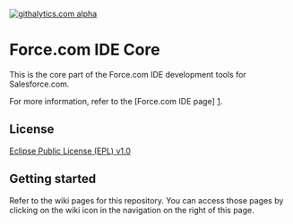 [![githalytics.com alpha](https://cruel-carlota.pagodabox.com/011426863636559c9724ff602508e0a3 "githalytics.com")](http://githalytics.com/forcedotcom/idecore)

Force.com IDE Core
========

This is the core part of the Force.com IDE development tools for
Salesforce.com.

For more information, refer to the [Force.com IDE page] [1].

License
-------

[Eclipse Public License (EPL) v1.0][2]

Getting started
---------------

Refer to the wiki pages for this repository. You can access those pages
by clicking on the wiki icon in the navigation on the right of this
page.

[1]: https://developer.salesforce.com/page/Force.com_IDE
[2]: http://wiki.eclipse.org/EPL


